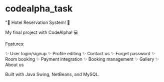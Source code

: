 # codealpha_task
"🏨 Hotel Reservation System! 🎉

My final project with CodeAlpha! 💻

Features:


✨ User login/signup
✨ Profile editing
✨ Contact us
✨ Forget password
✨ Room booking
✨ Payment integration
✨ Booking management
✨ Gallery
✨ About us


Built with Java Swing, NetBeans, and MySQL.


